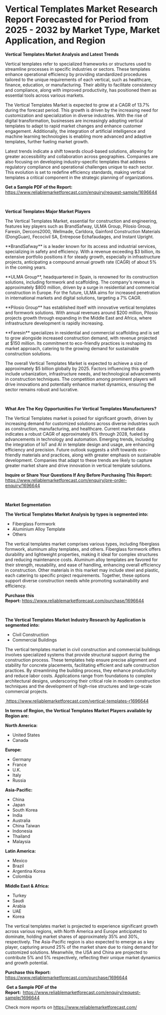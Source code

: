 <p><h1>Vertical Templates Market Research Report Forecasted for Period from 2025 -  2032 by Market Type, Market Application, and Region</h1></p><p><strong>Vertical Templates Market Analysis and Latest Trends</strong></p>
<p><p>Vertical templates refer to specialized frameworks or structures used to streamline processes in specific industries or sectors. These templates enhance operational efficiency by providing standardized procedures tailored to the unique requirements of each vertical, such as healthcare, finance, education, or manufacturing. Their ability to facilitate consistency and compliance, along with improved productivity, has positioned them as essential tools across various markets.</p><p>The Vertical Templates Market is expected to grow at a CAGR of 13.7% during the forecast period. This growth is driven by the increasing need for customization and specialization in diverse industries. With the rise of digital transformation, businesses are increasingly adopting vertical templates to adapt to rapid market changes and enhance customer engagement. Additionally, the integration of artificial intelligence and machine learning technologies is enabling more advanced and adaptive templates, further fueling market growth.</p><p>Latest trends indicate a shift towards cloud-based solutions, allowing for greater accessibility and collaboration across geographies. Companies are also focusing on developing industry-specific templates that address regulatory compliance and operational challenges unique to each sector. This evolution is set to redefine efficiency standards, making vertical templates a critical component in the strategic planning of organizations.</p></p>
<p><strong>Get a Sample PDF of the Report:&nbsp;</strong> <a href="https://www.reliablemarketforecast.com/enquiry/request-sample/1696644?utm_campaign=2140&utm_medium=2&utm_source=Github&utm_content=ia&utm_term=21022025&utm_id=vertical-templates">https://www.reliablemarketforecast.com/enquiry/request-sample/1696644</a></p>
<p>&nbsp;</p>
<p><strong>Vertical Templates Major Market Players</strong></p>
<p><p>The Vertical Templates Market, essential for construction and engineering, features key players such as BrandSafway, ULMA Group, Pilosio Group, Faresin, Dercons2000, Wellmade, Carldora, Gainford Construction Materials (DongGuan), Fecocivil SA, Entrepose Echafaudages, and Instant Upright. </p><p>**BrandSafway** is a leader known for its access and industrial services, specializing in safety and efficiency. With a revenue exceeding $3 billion, its extensive portfolio positions it for steady growth, especially in infrastructure projects, anticipating a compound annual growth rate (CAGR) of about 5% in the coming years.</p><p>**ULMA Group**, headquartered in Spain, is renowned for its construction solutions, including formwork and scaffolding. The company's revenue is approximately $800 million, driven by a surge in residential and commercial construction in Europe. For the future, ULMA aims for increased penetration in international markets and digital solutions, targeting a 7% CAGR.</p><p>**Pilosio Group** has established itself with innovative vertical templates and formwork solutions. With annual revenues around $200 million, Pilosio projects growth through expanding in the Middle East and Africa, where infrastructure development is rapidly increasing.</p><p>**Faresin** specializes in residential and commercial scaffolding and is set to grow alongside increased construction demand, with revenue projected at $150 million. Its commitment to eco-friendly practices is reshaping its market approach, catering to the growing demand for sustainable construction solutions.</p><p>The overall Vertical Templates Market is expected to achieve a size of approximately $5 billion globally by 2025. Factors influencing this growth include urbanization, infrastructure needs, and technological advancements in construction techniques. The competition among prominent players will drive innovations and potentially enhance market dynamics, ensuring the sector remains robust and lucrative.</p></p>
<p>&nbsp;</p>
<p><strong>What Are The Key Opportunities For Vertical Templates Manufacturers?</strong></p>
<p><p>The Vertical Templates market is poised for significant growth, driven by increasing demand for customized solutions across diverse industries such as construction, manufacturing, and healthcare. Current market data indicates a robust CAGR of approximately 8% through 2028, fueled by advancements in technology and automation. Emerging trends, including the integration of IoT and AI in template design and usage, are enhancing efficiency and precision. Future outlook suggests a shift towards eco-friendly materials and practices, along with greater emphasis on sustainable development. Companies that adapt to these trends are likely to capture greater market share and drive innovation in vertical template solutions.</p></p>
<p><strong>Inquire or Share Your Questions If Any Before Purchasing This Report:</strong> <a href="https://www.reliablemarketforecast.com/enquiry/pre-order-enquiry/1696644?utm_campaign=2140&utm_medium=2&utm_source=Github&utm_content=ia&utm_term=21022025&utm_id=vertical-templates">https://www.reliablemarketforecast.com/enquiry/pre-order-enquiry/1696644</a></p>
<p>&nbsp;</p>
<p><strong>Market Segmentation</strong></p>
<p><strong>The Vertical Templates Market Analysis by types is segmented into:</strong></p>
<p><ul><li>Fiberglass Formwork</li><li>Aluminium Alloy Template</li><li>Others</li></ul></p>
<p><p>The vertical templates market comprises various types, including fiberglass formwork, aluminum alloy templates, and others. Fiberglass formwork offers durability and lightweight properties, making it ideal for complex structures and reducing maintenance costs. Aluminum alloy templates are favored for their strength, reusability, and ease of handling, enhancing overall efficiency in construction. Other materials in this market may include steel and plastic, each catering to specific project requirements. Together, these options support diverse construction needs while promoting sustainability and efficiency.</p></p>
<p><strong>Purchase this Report:&nbsp;</strong><a href="https://www.reliablemarketforecast.com/purchase/1696644?utm_campaign=2140&utm_medium=2&utm_source=Github&utm_content=ia&utm_term=21022025&utm_id=vertical-templates">https://www.reliablemarketforecast.com/purchase/1696644</a></p>
<p>&nbsp;</p>
<p><strong>The Vertical Templates Market Industry Research by Application is segmented into:</strong></p>
<p><ul><li>Civil Construction</li><li>Commercial Buildings</li></ul></p>
<p><p>The vertical templates market in civil construction and commercial buildings involves specialized systems that provide structural support during the construction process. These templates help ensure precise alignment and stability for concrete placements, facilitating efficient and safe construction practices. By streamlining the building process, they enhance productivity and reduce labor costs. Applications range from foundations to complex architectural designs, underscoring their critical role in modern construction techniques and the development of high-rise structures and large-scale commercial projects.</p></p>
<p><a href="https://www.reliablemarketforecast.com/vertical-templates-r1696644?utm_campaign=2140&utm_medium=2&utm_source=Github&utm_content=ia&utm_term=21022025&utm_id=vertical-templates">&nbsp;https://www.reliablemarketforecast.com/vertical-templates-r1696644</a></p>
<p><strong>In terms of Region, the Vertical Templates Market Players available by Region are:</strong></p>
<p>
    <p> <strong> North America: </strong>
        <ul>
            <li>United States</li>
            <li>Canada</li>
        </ul>
        </p> 
    <p> <strong> Europe: </strong>
        <ul>
            <li>Germany</li>
            <li>France</li>
            <li>U.K.</li>
            <li>Italy</li>
            <li>Russia</li>
        </ul>
        </p> 
    <p> <strong> Asia-Pacific: </strong>
        <ul>
            <li>China</li>
            <li>Japan</li>
            <li>South Korea</li>
            <li>India</li>
            <li>Australia</li>
            <li>China Taiwan</li>
            <li>Indonesia</li>
            <li>Thailand</li>
            <li>Malaysia</li>
        </ul>
        </p> 
    <p> <strong> Latin America: </strong>
        <ul>
            <li>Mexico</li>
            <li>Brazil</li>
            <li>Argentina Korea</li>
            <li>Colombia</li>
        </ul>
        </p> 
    <p> <strong> Middle East & Africa: </strong>
        <ul>
            <li>Turkey</li>
            <li>Saudi</li>
            <li>Arabia</li>
            <li>UAE</li>
            <li>Korea</li>
        </ul>
    </p>
    </p>
<p><p>The vertical templates market is projected to experience significant growth across various regions, with North America and Europe anticipated to dominate, holding market shares of approximately 35% and 30%, respectively. The Asia-Pacific region is also expected to emerge as a key player, capturing around 25% of the market share due to rising demand for customized solutions. Meanwhile, the USA and China are projected to contribute 5% and 5% respectively, reflecting their unique market dynamics and growth potential.</p></p>
<p><strong>Purchase this Report: </strong><a href="https://www.reliablemarketforecast.com/purchase/1696644?utm_campaign=2140&utm_medium=2&utm_source=Github&utm_content=ia&utm_term=21022025&utm_id=vertical-templates">https://www.reliablemarketforecast.com/purchase/1696644</a></p>
<p>&nbsp;<strong>Get a Sample PDF of the Report:&nbsp;&nbsp;</strong><a href="https://www.reliablemarketforecast.com/enquiry/request-sample/1696644?utm_campaign=2140&utm_medium=2&utm_source=Github&utm_content=ia&utm_term=21022025&utm_id=vertical-templates">https://www.reliablemarketforecast.com/enquiry/request-sample/1696644</a></p>
<p><strong></strong></p>
<p>Check more reports on <a href="https://www.reliablemarketforecast.com/?utm_campaign=2140&utm_medium=2&utm_source=Github&utm_content=ia&utm_term=21022025&utm_id=vertical-templates">https://www.reliablemarketforecast.com/</a></p>